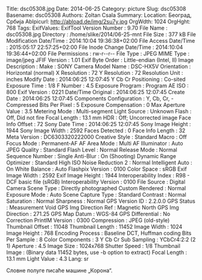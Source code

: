 Title: dsc05308.jpg
Date: 2014-06-25
Category: picture
Slug: dsc05308
Basename: dsc05308
Authors: Zoltan Csala
Summary:
Location: Београд, Србија
Ablpicurl: http://abload.de/img/2su7y.jpg
OrgWdth: 1024
OrgHght: 768
Tags:
ExifValues: ExifTool Version Number : 9.70
            File Name : dsc05308.jpg
            Directory : /home/slike/2014/06-25-mnt
            File Size : 377 kB
            File Modification Date/Time : 2014:10:04 19:36:38+02:00
            File Access Date/Time : 2015:05:17 22:57:25+02:00
            File Inode Change Date/Time : 2014:10:04 19:36:44+02:00
            File Permissions : rw-r--r--
            File Type : JPEG
            MIME Type : image/jpeg
            JFIF Version : 1.01
            Exif Byte Order : Little-endian (Intel, II)
            Image Description :
            Make : SONY
            Camera Model Name : DSC-HX5V
            Orientation : Horizontal (normal)
            X Resolution : 72
            Y Resolution : 72
            Resolution Unit : inches
            Modify Date : 2014:06:25 12:07:45
            Y Cb Cr Positioning : Co-sited
            Exposure Time : 1/8
            F Number : 4.5
            Exposure Program : Program AE
            ISO : 800
            Exif Version : 0221
            Date/Time Original : 2014:06:25 12:07:45
            Create Date : 2014:06:25 12:07:45
            Components Configuration : Y, Cb, Cr, -
            Compressed Bits Per Pixel : 5
            Exposure Compensation : 0
            Max Aperture Value : 3.5
            Metering Mode : Multi-segment
            Light Source : Unknown
            Flash : Off, Did not fire
            Focal Length : 13.1 mm
            HDR : Off; Uncorrected image
            Face Info Offset : 72
            Sony Date Time : 2014:06:25 12:07:45
            Sony Image Height : 1944
            Sony Image Width : 2592
            Faces Detected : 0
            Face Info Length : 32
            Meta Version : DC6303320222000
            Creative Style : Standard
            Macro : Off
            Focus Mode : Permanent-AF
            AF Area Mode : Multi
            AF Illuminator : Auto
            JPEG Quality : Standard
            Flash Level : Normal
            Release Mode : Normal
            Sequence Number : Single
            Anti-Blur : On (Shooting)
            Dynamic Range Optimizer : Standard
            High ISO Noise Reduction 2 : Normal
            Intelligent Auto : On
            White Balance : Auto
            Flashpix Version : 0100
            Color Space : sRGB
            Exif Image Width : 2592
            Exif Image Height : 1944
            Interoperability Index : R98 - DCF basic file (sRGB)
            Interoperability Version : 0100
            File Source : Digital Camera
            Scene Type : Directly photographed
            Custom Rendered : Normal
            Exposure Mode : Auto
            Scene Capture Type : Standard
            Contrast : Normal
            Saturation : Normal
            Sharpness : Normal
            GPS Version ID : 2.2.0.0
            GPS Status : Measurement Void
            GPS Img Direction Ref : Magnetic North
            GPS Img Direction : 271.25
            GPS Map Datum : WGS-84
            GPS Differential : No Correction
            PrintIM Version : 0300
            Compression : JPEG (old-style)
            Thumbnail Offset : 11048
            Thumbnail Length : 11452
            Image Width : 1024
            Image Height : 768
            Encoding Process : Baseline DCT, Huffman coding
            Bits Per Sample : 8
            Color Components : 3
            Y Cb Cr Sub Sampling : YCbCr4:2:2 (2 1)
            Aperture : 4.5
            Image Size : 1024x768
            Shutter Speed : 1/8
            Thumbnail Image : (Binary data 11452 bytes, use -b option to extract)
            Focal Length : 13.1 mm
            Light Value : 4.3
Lang: sr

Словне полуге писаће машине „Корона“.
